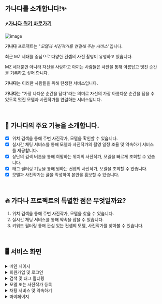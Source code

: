 ## 가나다를 소개합니다!:sparkles:
### :zap:[가나다 위키 바로가기](https://github.com/codestates/ganada/wiki)

![image](https://user-images.githubusercontent.com/75208878/164990745-70bc08ee-d7a7-472e-be1e-dc8e5db4849f.png)

**가나다** 프로젝트는 "_모델과 사진작가를 연결해 주는 서비스_"입니다.

최근 MZ 세대를 중심으로 다양한 컨셉의 사진 촬영이 유행하고 있습니다.

MZ 세대뿐만 아니라 자신을 사랑하고 아끼는 사람들은 사진을 통해 아름답고 멋진 순간을 기록하고 싶어 합니다.

**가나다**는 이러한 사람들을 위해 탄생한 서비스입니다.

**가나다**는 "가장 나다운 순간을 담다"라는 의미로 자신의 가장 아름다운 순간을 담을 수 있도록 멋진 모델과 사진작가를 연결하는 서비스입니다.

<br/>

## :tada: 가나다의 주요 기능을 소개합니다.
- [x] 위치 검색을 통해 주변 사진작가, 모델을 확인할 수 있습니다.
- [x] 실시간 채팅 서비스를 통해 모델과 사진작가의 촬영 일정 조율 및 약속하기 서비스를 제공합니다.
- [x] 상단의 검색 버튼을 통해 희망하는 위치의 사진작가, 모델을 빠르게 조회할 수 있습니다.
- [x] 태그 필터링 기능을 통해 원하는 컨셉의 사진작가, 모델을 조회할 수 있습니다.
- [x] 모델과 사진작가는 글을 작성하여 본인을 홍보할 수 있습니다.

<br/>

## :fire: 가다나 프로젝트의 특별한 점은 무엇일까요?
1. 위치 검색을 통해 주변 사진작가, 모델을 찾을 수 있습니다.
2. 실시간 채팅 서비스를 통해 약속을 잡을 수 있습니다.
3. 키워드 필터링 통해 관심 있는 컨셉의 모델, 사진작가를 찾아볼 수 있습니다.

<br/>

## 🖥️ 서비스 화면


<details>
<summary>메인 페이지</summary>
<div markdown="1">
  
![메인페이지](https://user-images.githubusercontent.com/75208878/168937973-7dbe9144-3339-4934-9f2f-48674f459dc3.gif)  

</div>
</details>


<details>
<summary>회원가입 및 로그인</summary>
<div markdown="1">
  
![회원가입](https://user-images.githubusercontent.com/75208878/168938001-3bacbe8f-9fc2-4f4c-8121-c44b073b1278.gif)

</div>
</details>

<details>
<summary>검색 및 태그 필터링</summary>
<div markdown="1">
  
![찾기 페이지](https://user-images.githubusercontent.com/75208878/168938020-586eb884-cd98-4243-bd93-9433c149daff.gif)

</div>
</details>


<details>
<summary>모델 또는 사진작가 등록</summary>
<div markdown="1">
  
![글쓰기](https://user-images.githubusercontent.com/75208878/168938044-b562e90a-edbc-46f6-8126-f884536fcc3a.gif)

</div>
</details>

<details>
<summary>채팅 서비스 및 약속하기</summary>
<div markdown="1">
  
![채팅 페이지](https://user-images.githubusercontent.com/75208878/168938065-dddde256-2e80-40b8-a186-efe5dd7c21ea.gif)

</div>
</details>

<details>
<summary>마이페이지</summary>
<div markdown="1">
  
![마이페이지](https://user-images.githubusercontent.com/75208878/168938081-4e4bb385-1d80-49a8-9e4f-1f443fda55d1.gif)

</div>
</details>

